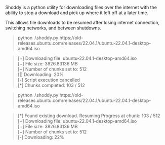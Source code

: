 Shoddy is a python utility for downloading files over the internet with the ability to stop a download and pick up where it left off at a later time.

This allows file downloads to be resumed after losing internet connection, switching networks, and between shutdowns. 

> python .\shoddy.py https[]()://old-releases.ubuntu.com/releases/22.04.1/ubuntu-22.04.1-desktop-amd64.iso

>[+] Downloading file: ubuntu-22.04.1-desktop-amd64.iso<br>
>[+] File size: 3826.83136 MB<br>
>[+] Number of chunks set to: 512<br>
>[|] Downloading: 20%<br>
>[-] Script execution cancelled<br>
>[\*] Chunks completed: 103 / 512<br>

> python .\shoddy.py https[]()://old-releases.ubuntu.com/releases/22.04.1/ubuntu-22.04.1-desktop-amd64.iso

>[\*] Found existing download. Resuming Progress at chunk: 103 / 512<br>
>[+] Downloading file: ubuntu-22.04.1-desktop-amd64.iso<br>
>[+] File size: 3826.83136 MB<br>
>[+] Number of chunks set to: 512<br>
>[-] Downloading: 22%<br>
